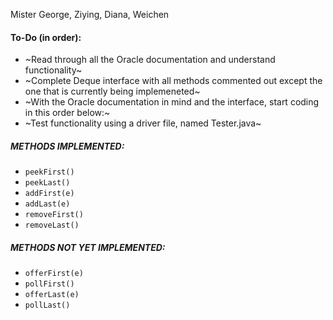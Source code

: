 Mister George, Ziying, Diana, Weichen

#### To-Do (in order):

- ~Read through all the Oracle documentation and understand functionality~
- ~Complete Deque interface with all methods commented out except the one that is currently being implemeneted~
- ~With the Oracle documentation in mind and the interface, start coding in this order below:~
- ~Test functionality using a driver file, named Tester.java~

##### **METHODS IMPLEMENTED:**
* `peekFirst()`
* `peekLast()`
* `addFirst(e)`
* `addLast(e)`
* `removeFirst()`
* `removeLast()`

##### **METHODS NOT YET IMPLEMENTED:**
* `offerFirst(e)`
* `pollFirst()`
* `offerLast(e)`
* `pollLast()`
